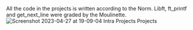 All the code in the projects is written according to the Norm. Libft, ft_printf and get_next_line were graded by the Moulinette.
![Screenshot 2023-04-27 at 19-09-04 Intra Projects Projects](https://user-images.githubusercontent.com/117525743/234954159-e29d9981-da20-40f0-852f-d186972c3424.png)
